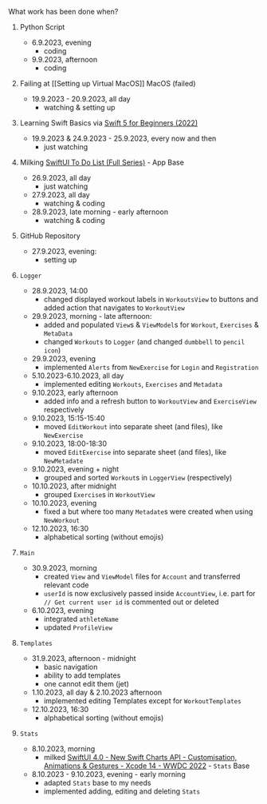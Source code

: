 
What work has been done when?

1. Python Script
	- 6.9.2023, evening
		- coding
	- 9.9.2023, afternoon
		- coding

2. Failing at [[Setting up Virtual MacOS]] MacOS (failed)
	- 19.9.2023 - 20.9.2023, all day
		- watching & setting up
 
3. Learning Swift Basics via [Swift 5 for Beginners (2022)](https://youtube.com/playlist?list=PL5PR3UyfTWvfacnfUsvNcxIiKIgidNRoW&si=F1IycRae6POyywqs)
	- 19.9.2023 & 24.9.2023 - 25.9.2023, every now and then
		- just watching

4. Milking [SwiftUI To Do List (Full Series)](https://youtube.com/playlist?list=PL5PR3UyfTWvei-pKlZN7d8r-0tHCK1EKE&si=dcfatP-yG6ez_5cW)  - App Base
	- 26.9.2023, all day
		- just watching
	- 27.9.2023, all day
		- watching & coding
	 - 28.9.2023, late morning - early afternoon
		- watching & coding

5. GitHub Repository
	- 27.9.2023, evening:
		- setting up

6. `Logger`
	- 28.9.2023, 14:00
		- changed displayed workout labels in `WorkoutsView` to buttons and added action that navigates to `WorkoutView`
	- 29.9.2023, morning - late afternoon:
		- added and populated `View`s & `ViewModel`s for `Workout`, `Exercises` & `MetaData`
		- changed `Workouts` to `Logger` (and changed `dumbbell` to `pencil icon`)
	- 29.9.2023, evening
		- implemented `Alerts` from `NewExercise` for `Login` and `Registration`
	- 5.10.2023-6.10.2023, all day
		- implemented editing `Workouts`, `Exercises` and `Metadata`
	- 9.10.2023, early afternoon
		- added info and a refresh button to `WorkoutView` and `ExerciseView` respectively
	- 9.10.2023, 15:15-15:40
		- moved `EditWorkout` into separate sheet (and files), like `NewExercise`
	- 9.10.2023, 18:00-18:30
		- moved `EditExercise` into separate sheet (and files), like `NewMetadate`
	- 9.10.2023, evening + night
		- grouped and sorted `Workout`s in `LoggerView` (respectively)
	- 10.10.2023, after midnight
		- grouped `Exercise`s in `WorkoutView`
	- 10.10.2023, evening
		- fixed a but where too many `Metadate`s were created when using `NewWorkout`
	- 12.10.2023, 16:30
		- alphabetical sorting (without emojis)

7. `Main`
	- 30.9.2023, morning
		- created `View` and `ViewModel` files for `Account` and transferred relevant code
		- `userId` is now exclusively passed inside `AccountView`, i.e. part for `// Get current user id` is commented out or deleted
	- 6.10.2023, evening
		- integrated `athleteName`
		- updated `ProfileView`

8. `Templates`
	- 31.9.2023, afternoon - midnight
		- basic navigation
		- ability to add templates
		- one cannot edit them (jet)
	- 1.10.2023, all day & 2.10.2023 afternoon
		- implemented editing Templates except for `WorkoutTemplates`
	- 12.10.2023, 16:30
		- alphabetical sorting (without emojis)

9. `Stats`
	- 8.10.2023, morning
		- milked [SwiftUI 4.0 - New Swift Charts API - Customisation, Animations & Gestures - Xcode 14 - WWDC 2022](https://youtu.be/xS-fGYDD0qk?si=nl76TYboCmM90sXi) - `Stats` Base
	- 8.10.2023 - 9.10.2023, evening - early morning
		- adapted `Stats` base to my needs
		- implemented adding, editing and deleting `Stats`